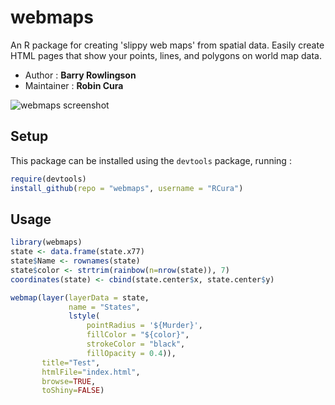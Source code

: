 webmaps
=======

An R package for creating 'slippy web maps' from spatial data.
Easily create HTML pages that show your points, lines, and polygons on world map data.

* Author : **Barry Rowlingson**
* Maintainer : **Robin Cura**

![webmaps screenshot](https://raw.github.com/RCura/webmaps/master/img/webmaps_screenshot.png)

## Setup
This package can be installed using the `devtools` package, running :
```R
require(devtools)
install_github(repo = "webmaps", username = "RCura")
```

## Usage
```R
library(webmaps)
state <- data.frame(state.x77)
state$Name <- rownames(state)
state$color <- strtrim(rainbow(n=nrow(state)), 7)
coordinates(state) <- cbind(state.center$x, state.center$y)

webmap(layer(layerData = state,
             name = "States",
             lstyle(
                 pointRadius = '${Murder}',
                 fillColor = "${color}",
                 strokeColor = "black",
                 fillOpacity = 0.4)),
       title="Test",
       htmlFile="index.html",
       browse=TRUE,
       toShiny=FALSE)
```
